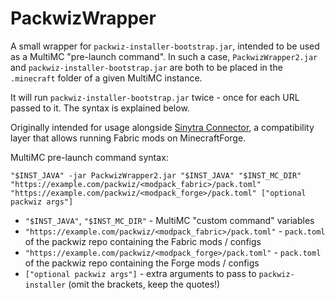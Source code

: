 # PackwizWrapper

A small wrapper for `packwiz-installer-bootstrap.jar`, intended to be used as a MultiMC "pre-launch command". In such a case, `PackwizWrapper2.jar` and `packwiz-installer-bootstrap.jar` are both to be placed in the `.minecraft` folder of a given MultiMC instance.

It will run `packwiz-installer-bootstrap.jar` twice - once for each URL passed to it. The syntax is explained below.

Originally intended for usage alongside [Sinytra Connector](https://github.com/Sinytra/Connector), a compatibility layer that allows running Fabric mods on MinecraftForge.

MultiMC pre-launch command syntax:
```
"$INST_JAVA" -jar PackwizWrapper2.jar "$INST_JAVA" "$INST_MC_DIR" "https://example.com/packwiz/<modpack_fabric>/pack.toml" "https://example.com/packwiz/<modpack_forge>/pack.toml" ["optional packwiz args"]
```

- `"$INST_JAVA"`, `"$INST_MC_DIR"` - MultiMC "custom command" variables
- `"https://example.com/packwiz/<modpack_fabric>/pack.toml"` - `pack.toml` of the packwiz repo containing the Fabric mods / configs
- `"https://example.com/packwiz/<modpack_forge>/pack.toml"` - `pack.toml` of the packwiz repo containing the Forge mods / configs
- `["optional packwiz args"]` - extra arguments to pass to `packwiz-installer` (omit the brackets, keep the quotes!)
